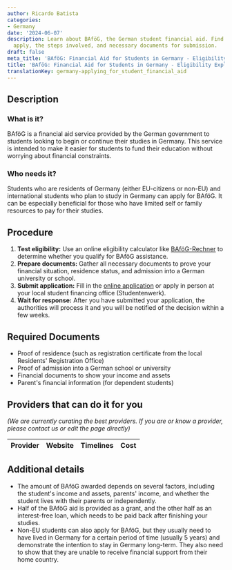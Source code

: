 ```yaml
---
author: Ricardo Batista
categories:
- Germany
date: '2024-06-07'
description: Learn about BAföG, the German student financial aid. Find out who can
  apply, the steps involved, and necessary documents for submission.
draft: false
meta_title: 'BAföG: Financial Aid for Students in Germany - Eligibility Explained'
title: 'BAföG: Financial Aid for Students in Germany - Eligibility Explained'
translationKey: germany-applying_for_student_financial_aid
---
```




## Description
### What is it?
BAföG is a financial aid service provided by the German government to students looking to begin or continue their studies in Germany. This service is intended to make it easier for students to fund their education without worrying about financial constraints.

### Who needs it?
Students who are residents of Germany (either EU-citizens or non-EU) and international students who plan to study in Germany can apply for BAföG. It can be especially beneficial for those who have limited self or family resources to pay for their studies.

## Procedure
1. **Test eligibility:** Use an online eligibility calculator like [BAföG-Rechner](https://www.bafoeg-rechner.de/Rechner/) to determine whether you qualify for BAföG assistance. 
2. **Prepare documents:** Gather all necessary documents to prove your financial situation, residence status, and admission into a German university or school.
3. **Submit application:** Fill in the [online application](https://www.bafoeg.bmbf.de/) or apply in person at your local student financing office (Studentenwerk).
4. **Wait for response:** After you have submitted your application, the authorities will process it and you will be notified of the decision within a few weeks.

## Required Documents
- Proof of residence (such as registration certificate from the local Residents' Registration Office)
- Proof of admission into a German school or university
- Financial documents to show your income and assets
- Parent's financial information (for dependent students)

## Providers that can do it for you

_(We are currently curating the best providers. If you are or know a provider, please contact us or edit the page directly)_

| Provider        |     Website     |     Timelines    |       Cost      |
| --------------- | --------------- |  :-------------: | :-------------: |

## Additional details
- The amount of BAföG awarded depends on several factors, including the student's income and assets, parents' income, and whether the student lives with their parents or independently.
- Half of the BAföG aid is provided as a grant, and the other half as an interest-free loan, which needs to be paid back after finishing your studies.
- Non-EU students can also apply for BAföG, but they usually need to have lived in Germany for a certain period of time (usually 5 years) and demonstrate the intention to stay in Germany long-term. They also need to show that they are unable to receive financial support from their home country.